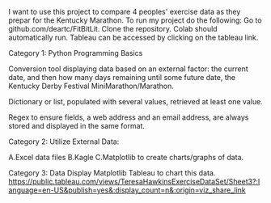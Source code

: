   I want to use this project to compare 4 peoples' exercise data as they   prepar for the Kentucky Marathon.
To run my project do the following: Go to github.com/deartc/FitBitLit.  Clone the repository.
Colab should automatically run.  Tableau can be accessed by clicking on the tableau link. 
  
 
Category 1: Python Programming Basics

Conversion tool displaying data based on an external factor: the current date, and then  how many days remaining until some future date, the Kentucky Derby Festival MiniMarathon/Marathon. 
 
Dictionary or list, populated with several values, retrieved at least one value.

Regex to ensure  fields, a web address and an email address, are always stored and displayed in the same format. 
 
 
 
Category 2: Utilize External Data:
 
A.Excel data files
B.Kagle
C.Matplotlib to create charts/graphs of data.


Category 3: Data Display
Matplotlib 
Tableau to chart this data.
https://public.tableau.com/views/TeresaHawkinsExerciseDataSet/Sheet3?:language=en-US&publish=yes&:display_count=n&:origin=viz_share_link
  


